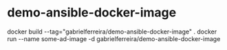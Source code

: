 # demo-ansible-docker-image
docker build --tag="gabrielferreira/demo-ansible-docker-image" .
docker run --name some-ad-image -d gabrielferreira/demo-ansible-docker-image
